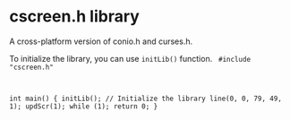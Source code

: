 # cscreen.h library
A cross-platform version of conio.h and curses.h.

To initialize the library, you can use <code>initLib()</code> function.
<code>
#include "cscreen.h"
  
int main() {
  initLib(); // Initialize the library
  line(0, 0, 79, 49, 1);
  updScr(1);
  while (1);
  return 0;
}
</code>
